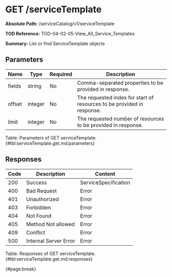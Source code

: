 <!--
    ATTENTION: This file was generated via gradle!
               Do NOT manually edit this file! Any such changes will be overwritten!
-->

# GET /serviceTemplate

**Absolute Path:** /serviceCatalog/v1/serviceTemplate

**TOD Reference:** TOD-04-02-05-View_All_Service_Templates

**Summary:** List or find ServiceTemplate objects

## Parameters

| Name | Type | Required | Description |
| ------ | ------ | --- | ------------ |
| fields | string | No | Comma-separated properties to be provided in response. |
| offset | integer | No | The requested index for start of resources to be provided in response. |
| limit | integer | No | The requested number of resources to be provided in response. |

Table: Parameters of GET serviceTemplate. {#tbl:serviceTemplate.get.md:parameters}

## Responses

| Code | Description | Content |
|------|-------------|---------|
| 200 | Success | ServiceSpecification |
| 400 | Bad Request | Error |
| 401 | Unauthorized | Error |
| 403 | Forbidden | Error |
| 404 | Not Found | Error |
| 405 | Method Not allowed | Error |
| 409 | Conflict | Error |
| 500 | Internal Server Error | Error |

Table: Responses of GET serviceTemplate. {#tbl:serviceTemplate.get.md:responses}

{#page:break}
